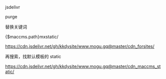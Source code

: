  jsdelivr

purge


替换关键词 

{$maccms.path}mxstatic/

https://cdn.jsdelivr.net/gh/kkdysite/www.mogu.gq@master/cdn_forsites/

再搜索，找默认模板的
static

https://cdn.jsdelivr.net/gh/kkdysite/www.mogu.gq@master/cdn_maccms_static/
